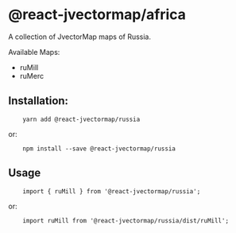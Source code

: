 # @react-jvectormap/africa

A collection of JvectorMap maps of Russia.

Available Maps:

- ruMill
- ruMerc

## Installation:

```
    yarn add @react-jvectormap/russia
```

or:

```
    npm install --save @react-jvectormap/russia
```

## Usage

```
    import { ruMill } from '@react-jvectormap/russia';
```

or:

```
    import ruMill from '@react-jvectormap/russia/dist/ruMill';
```

